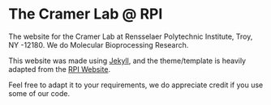 # The Cramer Lab @ RPI
The website for the Cramer Lab at Rensselaer Polytechnic Institute, Troy, NY -12180.
We do Molecular Bioprocessing Research.

This website was made using [Jekyll](https://jekyllrb.com/), and the theme/template is heavily adapted from the [RPI Website](http://rpi.edu/). 

Feel free to adapt it to your requirements, we do appreciate credit if you use some of our code.
